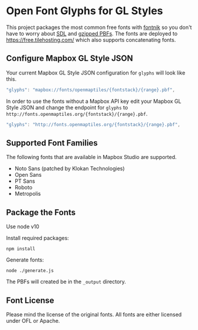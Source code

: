 # Open Font Glyphs for GL Styles

This project packages the most common free fonts with
[fontnik](https://github.com/mapbox/fontnik) so you don't have to
worry about [SDL](https://www.mapbox.com/blog/text-signed-distance-fields/)
and [gzipped PBFs](https://github.com/mapbox/mapbox-gl-js/issues/830).
The fonts are deployed to https://free.tilehosting.com/ which also supports concatenating fonts.

## Configure Mapbox GL Style JSON

Your current Mapbox GL Style JSON configuration for `glyphs` will look like this.

```javascript
"glyphs": "mapbox://fonts/openmaptiles/{fontstack}/{range}.pbf",
```

In order to use the fonts without a Mapbox API key edit your Mapbox GL Style JSON and change the endpoint for `glyphs` to `http://fonts.openmaptiles.org/{fontstack}/{range}.pbf`.

```javascript
"glyphs": "http://fonts.openmaptiles.org/{fontstack}/{range}.pbf",
```

## Supported Font Families

The following fonts that are available in Mapbox Studio are supported.

* Noto Sans (patched by Klokan Technologies)
* Open Sans
* PT Sans
* Roboto
* Metropolis

## Package the Fonts

Use node v10

Install required packages:

```
npm install
```

Generate fonts:

```
node ./generate.js
```
The PBFs will created be in the `_output` directory.

## Font License

Please mind the license of the original fonts.
All fonts are either licensed under OFL or Apache.
